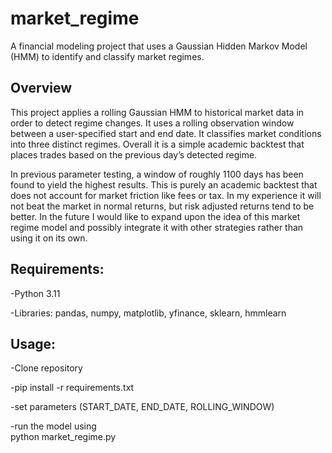 # market_regime
A financial modeling project that uses a Gaussian Hidden Markov Model (HMM) to identify and classify market regimes.

## Overview
This project applies a rolling Gaussian HMM to historical market data in order to detect regime changes.
It uses a rolling observation window between a user-specified start and end date.
It classifies market conditions into three distinct regimes.
Overall it is a simple academic backtest that places trades based on the previous day’s detected regime.

In previous parameter testing, a window of roughly 1100 days has been found to yield the highest results. 
This is purely an academic backtest that does not account for market friction like fees or tax. 
In my experience it will not beat the market in normal returns, but risk adjusted returns tend to be better.
In the future I would like to expand upon the idea of this market regime model and possibly integrate it with other strategies rather than using it on its own.

## Requirements:

-Python 3.11

-Libraries: pandas, numpy, matplotlib, yfinance, sklearn, hmmlearn

## Usage:
-Clone repository

-pip install -r requirements.txt

-set parameters (START_DATE, END_DATE, ROLLING_WINDOW)

-run the model using  
python market_regime.py




